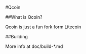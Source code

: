 #Qcoin

##What is Qcoin?

Qcoin is just a fun fork form Litecoin

##Building

More info at doc/build-*.md
